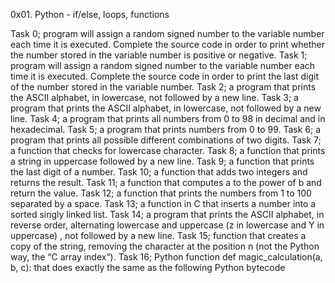 0x01. Python - if/else, loops, functions

Task 0; program will assign a random signed number to the variable number each time it is executed. Complete the source code in order to print whether the number stored in the variable number is positive or negative.
Task 1; program will assign a random signed number to the variable number each time it is executed. Complete the source code in order to print the last digit of the number stored in the variable number.
Task 2; a program that prints the ASCII alphabet, in lowercase, not followed by a new line.
Task 3; a program that prints the ASCII alphabet, in lowercase, not followed by a new line.
Task 4; a program that prints all numbers from 0 to 98 in decimal and in hexadecimal.
Task 5; a program that prints numbers from 0 to 99.
Task 6; a program that prints all possible different combinations of two digits.
Task 7; a function that checks for lowercase character.
Task 8; a function that prints a string in uppercase followed by a new line.
Task 9; a function that prints the last digit of a number.
Task 10; a function that adds two integers and returns the result.
Task 11; a function that computes a to the power of b and return the value.
Task 12; a function that prints the numbers from 1 to 100 separated by a space.
Task 13; a function in C that inserts a number into a sorted singly linked list.
Task 14; a program that prints the ASCII alphabet, in reverse order, alternating lowercase and uppercase (z in lowercase and Y in uppercase) , not followed by a new line.
Task 15; function that creates a copy of the string, removing the character at the position n (not the Python way, the “C array index”).
Task 16; Python function def magic_calculation(a, b, c): that does exactly the same as the following Python bytecode
